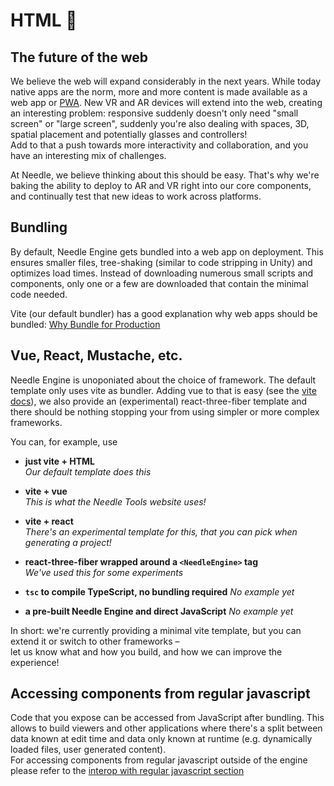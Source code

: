 # HTML 🧱

## The future of the web

We believe the web will expand considerably in the next years. While today native apps are the norm, more and more content is made available as a web app or [PWA](https://web.dev/progressive-web-apps/).  New VR and AR devices will extend into the web, creating an interesting problem: responsive suddenly doesn't only need "small screen" or "large screen", suddenly you're also dealing with spaces, 3D, spatial placement and potentially glasses and controllers!  
Add to that a push towards more interactivity and collaboration, and you have an interesting mix of challenges.  

At Needle, we believe thinking about this should be easy. That's why we're baking the ability to deploy to AR and VR right into our core components, and continually test that new ideas to work across platforms. 

## Bundling

By default, Needle Engine gets bundled into a web app on deployment. This ensures smaller files, tree-shaking (similar to code stripping in Unity) and optimizes load times. Instead of downloading numerous small scripts and components, only one or a few are downloaded that contain the minimal code needed.  

Vite (our default bundler) has a good explanation why web apps should be bundled: [Why Bundle for Production](https://vitejs.dev/guide/why.html)

## Vue, React, Mustache, etc.

Needle Engine is unoponiated about the choice of framework. The default template only uses vite as bundler. Adding vue to that is easy (see the [vite docs]()), we also provide an (experimental) react-three-fiber template and there should be nothing stopping your from using simpler or more complex frameworks.

You can, for example, use
- **just vite + HTML**  
    *Our default template does this*
    
- **vite + vue**  
    *This is what the Needle Tools website uses!*
- **vite + react**  
    *There's an experimental template for this, that you can pick when generating a project!*
- **react-three-fiber wrapped around a `<NeedleEngine>` tag**  
    *We've used this for some experiments*
- **`tsc` to compile TypeScript, no bundling required**
    *No example yet*
- **a pre-built Needle Engine and direct JavaScript**
    *No example yet*

In short: we're currently providing a minimal vite template, but you can extend it or switch to other frameworks –  
let us know what and how you build, and how we can improve the experience!

## Accessing components from regular javascript
    
Code that you expose can be accessed from JavaScript after bundling. This allows to build viewers and other applications where there's a split between data known at edit time and data only known at runtime (e.g. dynamically loaded files, user generated content).  
For accessing components from regular javascript outside of the engine please refer to the [interop with regular javascript section](./scripting.md#accessing-components-from-external-javascript)
